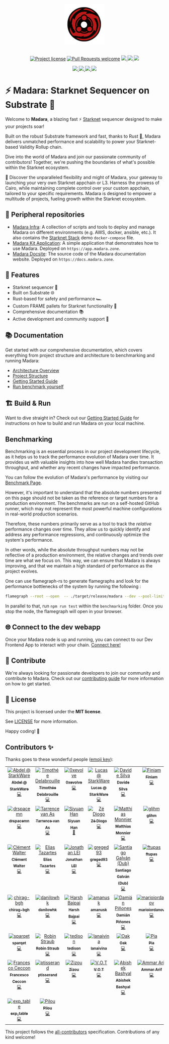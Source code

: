 <!-- prettier-ignore-start -->
<!-- markdownlint-disable -->
<div align="center">
  <img src="docs/images/madara-no-bg.png" height="128">
</div>

<div align="center">
<br />
<!-- markdownlint-restore -->
<!-- prettier-ignore-end -->

[![Project license](https://img.shields.io/github/license/keep-starknet-strange/madara.svg?style=flat-square)](LICENSE)
[![Pull Requests welcome](https://img.shields.io/badge/PRs-welcome-ff69b4.svg?style=flat-square)](https://github.com/keep-starknet-strange/madara/issues?q=is%3Aissue+is%3Aopen+label%3A%22help+wanted%22)
<a href="https://twitter.com/MadaraStarknet">
<img src="https://img.shields.io/twitter/follow/MadaraStarknet?style=social"/>
</a>
<a href="https://github.com/keep-starknet-strange/madara">
<img src="https://img.shields.io/github/stars/keep-starknet-strange/madara?style=social"/>
</a>
<a href="https://docs.madara.zone/">
<img src="https://img.shields.io/badge/Documentation-Website-yellow"/>
</a>

<a href="https://www.youtube.com/playlist?list=PL1yL2_t7cTuJtzmMQWk4UZkmMpdNF-quN">
<img src="https://img.shields.io/badge/Community%20calls-Youtube-red?logo=youtube"/>
</a>

<a href="https://github.com/keep-starknet-strange/madara/blob/main/docs/contributor-starter-pack.md">
<img src="https://img.shields.io/badge/Contributor%20starter%20pack-Doc-green?logo=github"/>
</a>

<a href="https://keep-starknet-strange.github.io/madara/pallet_starknet/index.html">
<img src="https://img.shields.io/badge/Rust%20doc-%F0%9F%A6%80-pink?logo=rust"/>
</a>

<a href="https://keep-starknet-strange.github.io/madara/dev/bench/">
<img src="https://img.shields.io/badge/Benchmark-Performance-blue?logo=github-actions"/>
</a>
</div>

# ⚡ Madara: Starknet Sequencer on Substrate 🦀

Welcome to **Madara**, a blazing fast ⚡ [Starknet](https://www.starknet.io/) sequencer
 designed to make your projects soar!

Built on the robust Substrate framework and fast, thanks to Rust 🦀,
Madara delivers unmatched performance and scalability to power
 your Starknet-based Validity Rollup chain.

Dive into the world of Madara and join our passionate community of contributors!
Together, we're pushing the boundaries of what's possible within the Starknet ecosystem.

🚀 Discover the unparalleled flexibility and might of Madara,
your gateway to launching your very own Starknet appchain or L3.
Harness the prowess of Cairo, while maintaining complete control
over your custom appchain, tailored to your specific requirements.
Madara is designed to empower a multitude of projects, fueling
growth within the Starknet ecosystem.

## 📣 Peripheral repositories

- [Madara Infra](https://github.com/keep-starknet-strange/madara-app):
 A collection of scripts and tools to deploy and manage Madara
 on different environments (e.g. AWS, docker, ansible, etc.).
 It also contains
 the [Starknet Stack](https://github.com/keep-starknet-strange/madara-infra/blob/main/starknet-stack/docker-compose.yml)
 demo `docker-compose` file.
- [Madara Kit Application](https://github.com/keep-starknet-strange/madara-app):
 A simple application that demonstrates how to use Madara. Deployed on `https://app.madara.zone`.
- [Madara Docsite](https://github.com/keep-starknet-strange/madara-app):
 The source code of the Madara documentation website. Deployed on `https://docs.madara.zone`.

## 🌟 Features

- Starknet sequencer 🐺
- Built on Substrate 🌐
- Rust-based for safety and performance 🏎️
- Custom FRAME pallets for Starknet functionality 🔧
- Comprehensive documentation 📚
- Active development and community support 🤝

## 📚 Documentation

Get started with our comprehensive documentation, which covers everything from
project structure and architecture to benchmarking and running Madara:

- [Architecture Overview](./docs/architecture.md)
- [Project Structure](./docs/project-structure.md)
- [Getting Started Guide](./docs/getting-started.md)
- [Run benchmark yourself](./benchmarking/README.md)

## 🏗️ Build & Run

Want to dive straight in? Check out our
[Getting Started Guide](./docs/getting-started.md) for instructions on how to
build and run Madara on your local machine.

## Benchmarking

Benchmarking is an essential process in our project development lifecycle,
as it helps us to track the performance evolution of Madara over time.
It provides us with valuable insights into how well Madara handles transaction throughput,
 and whether any recent changes have impacted performance.

You can follow the evolution of Madara's performance by visiting our [Benchmark Page](https://keep-starknet-strange.github.io/madara/dev/bench/).

However, it's important to understand that the absolute numbers presented
on this page should not be taken as the reference or target numbers
for a production environment.
The benchmarks are run on a self-hosted GitHub runner,
 which may not represent the most powerful machine configurations in real-world
 production scenarios.

Therefore, these numbers primarily serve as a tool to track
the _relative_ performance changes over time.
They allow us to quickly identify and address any performance regressions,
and continuously optimize the system's performance.

In other words, while the absolute throughput numbers may not be reflective of
 a production environment, the relative changes and trends over time
 are what we focus on. This way, we can ensure that Madara is always improving,
 and that we maintain a high standard of performance as the project evolves.

One can use flamegraph-rs to generate flamegraphs and look for
the performance bottlenecks of the system by running the following :

  ```bash
  flamegraph --root --open  -- ./target/release/madara --dev --pool-limit=100000 --pool-kbytes=500000 --rpc-methods=unsafe --rpc-cors=all --in-peers=0 --out-peers=1 --no-telemetry
  ```

In parallel to that, run `npm run test` within the `benchmarking` folder.
Once you stop the node, the flamegraph will open in your browser.

## 🌐 Connect to the dev webapp

Once your Madara node is up and running, you can connect to
our Dev Frontend App to interact with your chain.
[Connect here!](https://explorer.madara.zone/)

## 🤝 Contribute

We're always looking for passionate developers to join our community and
contribute to Madara. Check out our [contributing guide](./docs/CONTRIBUTING.md)
for more information on how to get started.

## 📖 License

This project is licensed under the **MIT license**.

See [LICENSE](LICENSE) for more information.

Happy coding! 🎉

## Contributors ✨

Thanks goes to these wonderful people
([emoji key](https://allcontributors.org/docs/en/emoji-key)):

<!-- ALL-CONTRIBUTORS-LIST:START - Do not remove or modify this section -->
<!-- prettier-ignore-start -->
<!-- markdownlint-disable -->
<table>
  <tbody>
    <tr>
      <td align="center" valign="top" width="14.28%"><a href="https://github.com/abdelhamidbakhta"><img src="https://avatars.githubusercontent.com/u/45264458?v=4?s=100" width="100px;" alt="Abdel @ StarkWare "/><br /><sub><b>Abdel @ StarkWare </b></sub></a><br /><a href="https://github.com/keep-starknet-strange/madara/commits?author=abdelhamidbakhta" title="Code">💻</a></td>
      <td align="center" valign="top" width="14.28%"><a href="https://github.com/tdelabro"><img src="https://avatars.githubusercontent.com/u/34384633?v=4?s=100" width="100px;" alt="Timothée Delabrouille"/><br /><sub><b>Timothée Delabrouille</b></sub></a><br /><a href="https://github.com/keep-starknet-strange/madara/commits?author=tdelabro" title="Code">💻</a></td>
      <td align="center" valign="top" width="14.28%"><a href="https://github.com/EvolveArt"><img src="https://avatars.githubusercontent.com/u/12902455?v=4?s=100" width="100px;" alt="0xevolve"/><br /><sub><b>0xevolve</b></sub></a><br /><a href="https://github.com/keep-starknet-strange/madara/commits?author=EvolveArt" title="Code">💻</a></td>
      <td align="center" valign="top" width="14.28%"><a href="https://github.com/LucasLvy"><img src="https://avatars.githubusercontent.com/u/70894690?v=4?s=100" width="100px;" alt="Lucas @ StarkWare"/><br /><sub><b>Lucas @ StarkWare</b></sub></a><br /><a href="https://github.com/keep-starknet-strange/madara/commits?author=LucasLvy" title="Code">💻</a></td>
      <td align="center" valign="top" width="14.28%"><a href="https://github.com/DavideSilva"><img src="https://avatars.githubusercontent.com/u/2940022?v=4?s=100" width="100px;" alt="Davide Silva"/><br /><sub><b>Davide Silva</b></sub></a><br /><a href="https://github.com/keep-starknet-strange/madara/commits?author=DavideSilva" title="Code">💻</a></td>
      <td align="center" valign="top" width="14.28%"><a href="https://www.finiam.com/"><img src="https://avatars.githubusercontent.com/u/58513848?v=4?s=100" width="100px;" alt="Finiam"/><br /><sub><b>Finiam</b></sub></a><br /><a href="https://github.com/keep-starknet-strange/madara/commits?author=finiam" title="Code">💻</a></td>
      <td align="center" valign="top" width="14.28%"><a href="https://github.com/ZePedroResende"><img src="https://avatars.githubusercontent.com/u/17102689?v=4?s=100" width="100px;" alt="Resende"/><br /><sub><b>Resende</b></sub></a><br /><a href="https://github.com/keep-starknet-strange/madara/commits?author=ZePedroResende" title="Code">💻</a></td>
    </tr>
    <tr>
      <td align="center" valign="top" width="14.28%"><a href="https://github.com/drspacemn"><img src="https://avatars.githubusercontent.com/u/16685321?v=4?s=100" width="100px;" alt="drspacemn"/><br /><sub><b>drspacemn</b></sub></a><br /><a href="https://github.com/keep-starknet-strange/madara/commits?author=drspacemn" title="Code">💻</a></td>
      <td align="center" valign="top" width="14.28%"><a href="https://github.com/tarrencev"><img src="https://avatars.githubusercontent.com/u/4740651?v=4?s=100" width="100px;" alt="Tarrence van As"/><br /><sub><b>Tarrence van As</b></sub></a><br /><a href="https://github.com/keep-starknet-strange/madara/commits?author=tarrencev" title="Code">💻</a></td>
      <td align="center" valign="top" width="14.28%"><a href="https://home.cse.ust.hk/~shanaj/"><img src="https://avatars.githubusercontent.com/u/47173566?v=4?s=100" width="100px;" alt="Siyuan Han"/><br /><sub><b>Siyuan Han</b></sub></a><br /><a href="https://github.com/keep-starknet-strange/madara/commits?author=hsyodyssey" title="Documentation">📖</a></td>
      <td align="center" valign="top" width="14.28%"><a href="https://zediogoviana.github.io/"><img src="https://avatars.githubusercontent.com/u/25623039?v=4?s=100" width="100px;" alt="Zé Diogo"/><br /><sub><b>Zé Diogo</b></sub></a><br /><a href="https://github.com/keep-starknet-strange/madara/commits?author=zediogoviana" title="Code">💻</a></td>
      <td align="center" valign="top" width="14.28%"><a href="https://github.com/Matth26"><img src="https://avatars.githubusercontent.com/u/9798638?v=4?s=100" width="100px;" alt="Matthias Monnier"/><br /><sub><b>Matthias Monnier</b></sub></a><br /><a href="https://github.com/keep-starknet-strange/madara/commits?author=Matth26" title="Code">💻</a></td>
      <td align="center" valign="top" width="14.28%"><a href="https://github.com/glihm"><img src="https://avatars.githubusercontent.com/u/7962849?v=4?s=100" width="100px;" alt="glihm"/><br /><sub><b>glihm</b></sub></a><br /><a href="https://github.com/keep-starknet-strange/madara/commits?author=glihm" title="Code">💻</a></td>
      <td align="center" valign="top" width="14.28%"><a href="https://github.com/0xEniotna"><img src="https://avatars.githubusercontent.com/u/101047205?v=4?s=100" width="100px;" alt="Antoine"/><br /><sub><b>Antoine</b></sub></a><br /><a href="https://github.com/keep-starknet-strange/madara/commits?author=0xEniotna" title="Code">💻</a></td>
    </tr>
    <tr>
      <td align="center" valign="top" width="14.28%"><a href="https://www.linkedin.com/in/clementwalter/"><img src="https://avatars.githubusercontent.com/u/18620296?v=4?s=100" width="100px;" alt="Clément Walter"/><br /><sub><b>Clément Walter</b></sub></a><br /><a href="https://github.com/keep-starknet-strange/madara/commits?author=ClementWalter" title="Code">💻</a></td>
      <td align="center" valign="top" width="14.28%"><a href="https://github.com/Eikix"><img src="https://avatars.githubusercontent.com/u/66871571?v=4?s=100" width="100px;" alt="Elias Tazartes"/><br /><sub><b>Elias Tazartes</b></sub></a><br /><a href="https://github.com/keep-starknet-strange/madara/commits?author=Eikix" title="Code">💻</a></td>
      <td align="center" valign="top" width="14.28%"><a href="https://github.com/xJonathanLEI"><img src="https://avatars.githubusercontent.com/u/19556359?v=4?s=100" width="100px;" alt="Jonathan LEI"/><br /><sub><b>Jonathan LEI</b></sub></a><br /><a href="https://github.com/keep-starknet-strange/madara/commits?author=xJonathanLEI" title="Code">💻</a></td>
      <td align="center" valign="top" width="14.28%"><a href="https://github.com/greged93"><img src="https://avatars.githubusercontent.com/u/82421016?v=4?s=100" width="100px;" alt="greged93"/><br /><sub><b>greged93</b></sub></a><br /><a href="https://github.com/keep-starknet-strange/madara/commits?author=greged93" title="Code">💻</a></td>
      <td align="center" valign="top" width="14.28%"><a href="https://github.com/dubzn"><img src="https://avatars.githubusercontent.com/u/58611754?v=4?s=100" width="100px;" alt="Santiago Galván (Dub)"/><br /><sub><b>Santiago Galván (Dub)</b></sub></a><br /><a href="https://github.com/keep-starknet-strange/madara/commits?author=dubzn" title="Code">💻</a></td>
      <td align="center" valign="top" width="14.28%"><a href="https://github.com/ftupas"><img src="https://avatars.githubusercontent.com/u/35031356?v=4?s=100" width="100px;" alt="ftupas"/><br /><sub><b>ftupas</b></sub></a><br /><a href="https://github.com/keep-starknet-strange/madara/commits?author=ftupas" title="Code">💻</a></td>
      <td align="center" valign="top" width="14.28%"><a href="https://github.com/phklive"><img src="https://avatars.githubusercontent.com/u/42912740?v=4?s=100" width="100px;" alt="Paul-Henry Kajfasz"/><br /><sub><b>Paul-Henry Kajfasz</b></sub></a><br /><a href="https://github.com/keep-starknet-strange/madara/commits?author=phklive" title="Code">💻</a></td>
    </tr>
    <tr>
      <td align="center" valign="top" width="14.28%"><a href="https://github.com/chirag-bgh"><img src="https://avatars.githubusercontent.com/u/76247491?v=4?s=100" width="100px;" alt="chirag-bgh"/><br /><sub><b>chirag-bgh</b></sub></a><br /><a href="https://github.com/keep-starknet-strange/madara/commits?author=chirag-bgh" title="Code">💻</a></td>
      <td align="center" valign="top" width="14.28%"><a href="https://github.com/danilowhk"><img src="https://avatars.githubusercontent.com/u/12735159?v=4?s=100" width="100px;" alt="danilowhk"/><br /><sub><b>danilowhk</b></sub></a><br /><a href="https://github.com/keep-starknet-strange/madara/commits?author=danilowhk" title="Code">💻</a></td>
      <td align="center" valign="top" width="14.28%"><a href="https://github.com/bajpai244"><img src="https://avatars.githubusercontent.com/u/41180869?v=4?s=100" width="100px;" alt="Harsh Bajpai"/><br /><sub><b>Harsh Bajpai</b></sub></a><br /><a href="https://github.com/keep-starknet-strange/madara/commits?author=bajpai244" title="Code">💻</a></td>
      <td align="center" valign="top" width="14.28%"><a href="https://github.com/amanusk"><img src="https://avatars.githubusercontent.com/u/7280933?v=4?s=100" width="100px;" alt="amanusk"/><br /><sub><b>amanusk</b></sub></a><br /><a href="https://github.com/keep-starknet-strange/madara/commits?author=amanusk" title="Code">💻</a></td>
      <td align="center" valign="top" width="14.28%"><a href="https://github.com/dpinones"><img src="https://avatars.githubusercontent.com/u/30808181?v=4?s=100" width="100px;" alt="Damián Piñones"/><br /><sub><b>Damián Piñones</b></sub></a><br /><a href="https://github.com/keep-starknet-strange/madara/commits?author=dpinones" title="Code">💻</a></td>
      <td align="center" valign="top" width="14.28%"><a href="https://github.com/marioiordanov"><img src="https://avatars.githubusercontent.com/u/102791638?v=4?s=100" width="100px;" alt="marioiordanov"/><br /><sub><b>marioiordanov</b></sub></a><br /><a href="https://github.com/keep-starknet-strange/madara/commits?author=marioiordanov" title="Code">💻</a></td>
      <td align="center" valign="top" width="14.28%"><a href="https://github.com/dbejarano820"><img src="https://avatars.githubusercontent.com/u/58019353?v=4?s=100" width="100px;" alt="Daniel Bejarano"/><br /><sub><b>Daniel Bejarano</b></sub></a><br /><a href="https://github.com/keep-starknet-strange/madara/commits?author=dbejarano820" title="Code">💻</a></td>
    </tr>
    <tr>
      <td align="center" valign="top" width="14.28%"><a href="https://github.com/sparqet"><img src="https://avatars.githubusercontent.com/u/37338401?v=4?s=100" width="100px;" alt="sparqet"/><br /><sub><b>sparqet</b></sub></a><br /><a href="https://github.com/keep-starknet-strange/madara/commits?author=sparqet" title="Code">💻</a></td>
      <td align="center" valign="top" width="14.28%"><a href="https://github.com/robinstraub"><img src="https://avatars.githubusercontent.com/u/17799181?v=4?s=100" width="100px;" alt="Robin Straub"/><br /><sub><b>Robin Straub</b></sub></a><br /><a href="https://github.com/keep-starknet-strange/madara/commits?author=robinstraub" title="Code">💻</a></td>
      <td align="center" valign="top" width="14.28%"><a href="https://github.com/edisontim"><img src="https://avatars.githubusercontent.com/u/76473430?v=4?s=100" width="100px;" alt="tedison"/><br /><sub><b>tedison</b></sub></a><br /><a href="https://github.com/keep-starknet-strange/madara/commits?author=edisontim" title="Code">💻</a></td>
      <td align="center" valign="top" width="14.28%"><a href="https://github.com/lana-shanghai"><img src="https://avatars.githubusercontent.com/u/31368580?v=4?s=100" width="100px;" alt="lanaivina"/><br /><sub><b>lanaivina</b></sub></a><br /><a href="https://github.com/keep-starknet-strange/madara/commits?author=lana-shanghai" title="Code">💻</a></td>
      <td align="center" valign="top" width="14.28%"><a href="https://droak.sh/"><img src="https://avatars.githubusercontent.com/u/5263301?v=4?s=100" width="100px;" alt="Oak"/><br /><sub><b>Oak</b></sub></a><br /><a href="https://github.com/keep-starknet-strange/madara/commits?author=d-roak" title="Code">💻</a></td>
      <td align="center" valign="top" width="14.28%"><a href="https://github.com/rkdud007"><img src="https://avatars.githubusercontent.com/u/76558220?v=4?s=100" width="100px;" alt="Pia"/><br /><sub><b>Pia</b></sub></a><br /><a href="https://github.com/keep-starknet-strange/madara/commits?author=rkdud007" title="Code">💻</a></td>
      <td align="center" valign="top" width="14.28%"><a href="https://github.com/apoorvsadana"><img src="https://avatars.githubusercontent.com/u/95699312?v=4?s=100" width="100px;" alt="apoorvsadana"/><br /><sub><b>apoorvsadana</b></sub></a><br /><a href="https://github.com/keep-starknet-strange/madara/commits?author=apoorvsadana" title="Code">💻</a></td>
    </tr>
    <tr>
      <td align="center" valign="top" width="14.28%"><a href="https://ceccon.me/"><img src="https://avatars.githubusercontent.com/u/282580?v=4?s=100" width="100px;" alt="Francesco Ceccon"/><br /><sub><b>Francesco Ceccon</b></sub></a><br /><a href="https://github.com/keep-starknet-strange/madara/commits?author=fracek" title="Code">💻</a></td>
      <td align="center" valign="top" width="14.28%"><a href="https://github.com/ptisserand"><img src="https://avatars.githubusercontent.com/u/544314?v=4?s=100" width="100px;" alt="ptisserand"/><br /><sub><b>ptisserand</b></sub></a><br /><a href="https://github.com/keep-starknet-strange/madara/commits?author=ptisserand" title="Code">💻</a></td>
      <td align="center" valign="top" width="14.28%"><a href="https://github.com/zizou0x"><img src="https://avatars.githubusercontent.com/u/111426680?v=4?s=100" width="100px;" alt="Zizou"/><br /><sub><b>Zizou</b></sub></a><br /><a href="https://github.com/keep-starknet-strange/madara/commits?author=zizou0x" title="Code">💻</a></td>
      <td align="center" valign="top" width="14.28%"><a href="https://github.com/makluganteng"><img src="https://avatars.githubusercontent.com/u/74396818?v=4?s=100" width="100px;" alt="V.O.T"/><br /><sub><b>V.O.T</b></sub></a><br /><a href="https://github.com/keep-starknet-strange/madara/commits?author=makluganteng" title="Code">💻</a></td>
      <td align="center" valign="top" width="14.28%"><a href="https://github.com/MdTeach"><img src="https://avatars.githubusercontent.com/u/19630321?v=4?s=100" width="100px;" alt="Abishek Bashyal"/><br /><sub><b>Abishek Bashyal</b></sub></a><br /><a href="https://github.com/keep-starknet-strange/madara/commits?author=MdTeach" title="Code">💻</a></td>
      <td align="center" valign="top" width="14.28%"><a href="https://github.com/kariy"><img src="https://avatars.githubusercontent.com/u/26515232?v=4?s=100" width="100px;" alt="Ammar Arif"/><br /><sub><b>Ammar Arif</b></sub></a><br /><a href="https://github.com/keep-starknet-strange/madara/commits?author=kariy" title="Code">💻</a></td>
      <td align="center" valign="top" width="14.28%"><a href="https://github.com/lambda-0x"><img src="https://avatars.githubusercontent.com/u/87354252?v=4?s=100" width="100px;" alt="lambda-0x"/><br /><sub><b>lambda-0x</b></sub></a><br /><a href="https://github.com/keep-starknet-strange/madara/commits?author=lambda-0x" title="Code">💻</a></td>
    </tr>
    <tr>
      <td align="center" valign="top" width="14.28%"><a href="https://github.com/exp-table"><img src="https://avatars.githubusercontent.com/u/76456212?v=4?s=100" width="100px;" alt="exp_table"/><br /><sub><b>exp_table</b></sub></a><br /><a href="https://github.com/keep-starknet-strange/madara/commits?author=exp-table" title="Code">💻</a></td>
      <td align="center" valign="top" width="14.28%"><a href="https://github.com/Pilouche"><img src="https://avatars.githubusercontent.com/u/26655725?v=4?s=100" width="100px;" alt="Pilou"/><br /><sub><b>Pilou</b></sub></a><br /><a href="https://github.com/keep-starknet-strange/madara/commits?author=Pilouche" title="Code">💻</a></td>
    </tr>
  </tbody>
</table>

<!-- markdownlint-restore -->
<!-- prettier-ignore-end -->

<!-- ALL-CONTRIBUTORS-LIST:END -->

This project follows the
[all-contributors](https://github.com/all-contributors/all-contributors)
specification. Contributions of any kind welcome!
